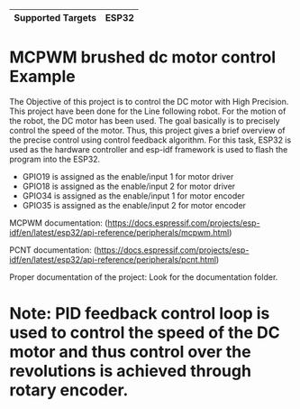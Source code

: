 | Supported Targets | ESP32 |
| ----------------- | ----- |

# MCPWM brushed dc motor control Example

The Objective of this project is to control the DC motor with High Precision. This project have been done for the Line following robot. For the motion of the robot, the DC motor has been used. The goal basically is to precisely control the speed of the motor. Thus, this project gives a brief overview of the precise control using control feedback algorithm. For this task, ESP32 is used as the hardware controller and esp-idf framework is used to flash the program into the ESP32.

* GPIO19 is assigned as the enable/input 1 for motor driver
* GPIO18 is assigned as the enable/input 2 for motor driver
* GPIO34 is assigned as the enable/input 1 for motor encoder
* GPIO35 is assigned as the enable/input 2 for motor encoder

MCPWM documentation: (https://docs.espressif.com/projects/esp-idf/en/latest/esp32/api-reference/peripherals/mcpwm.html)

PCNT documentation: (https://docs.espressif.com/projects/esp-idf/en/latest/esp32/api-reference/peripherals/pcnt.html)

Proper documentation of the project: Look for the documentation folder.

# Note: PID feedback control loop is used to control the speed of the DC motor and thus control over the revolutions is achieved through rotary encoder.
